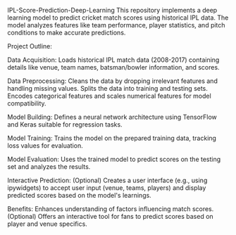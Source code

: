 IPL-Score-Prediction-Deep-Learning
This repository implements a deep learning model to predict cricket match scores using historical IPL data. The model analyzes features like team performance, player statistics, and pitch conditions to make accurate predictions.

Project Outline:

Data Acquisition: Loads historical IPL match data (2008-2017) containing details like venue, team names, batsman/bowler information, and scores.

Data Preprocessing:
Cleans the data by dropping irrelevant features and handling missing values.
Splits the data into training and testing sets.
Encodes categorical features and scales numerical features for model compatibility.

Model Building: Defines a neural network architecture using TensorFlow and Keras suitable for regression tasks.

Model Training: Trains the model on the prepared training data, tracking loss values for evaluation.

Model Evaluation: Uses the trained model to predict scores on the testing set and analyzes the results.

Interactive Prediction: (Optional) Creates a user interface (e.g., using ipywidgets) to accept user input (venue, teams, players) and display predicted scores based on the model's learnings.

Benefits:
Enhances understanding of factors influencing match scores.
(Optional) Offers an interactive tool for fans to predict scores based on player and venue specifics.
